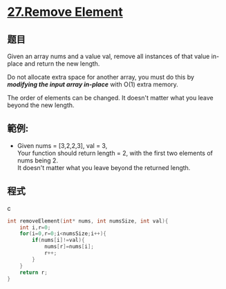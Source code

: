 # [27.Remove Element](https://leetcode.com/problems/remove-element/)

## 题目
Given an array nums and a value val, remove all instances of that value in-place and return the new length.

Do not allocate extra space for another array, you must do this by ***modifying the input array in-place*** with O(1) extra memory.

The order of elements can be changed. It doesn't matter what you leave beyond the new length.


## 範例:

* Given nums = [3,2,2,3], val = 3,     
  Your function should return length = 2, with the first two elements of nums being 2.     
  It doesn't matter what you leave beyond the returned length. 
  
## 程式
c
```c
int removeElement(int* nums, int numsSize, int val){
    int i,r=0;
    for(i=0,r=0;i<numsSize;i++){
        if(nums[i]!=val){
            nums[r]=nums[i];
            r++;
        }
    }
    return r;
}
```


